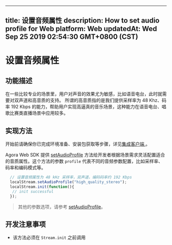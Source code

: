 
---
title: 设置音频属性
description: How to set audio profile for Web
platform: Web
updatedAt: Wed Sep 25 2019 02:54:30 GMT+0800 (CST)
---
# 设置音频属性
## 功能描述
 在一些比较专业的场景里，用户对声音的效果尤为敏感，比如语音电台，此时就需要对双声道和高音质的支持。
 所谓的高音质指的是我们提供采样率为 48 Khz、码率 192 Kbps 的能力，帮助用户实现高逼真的音乐场景，这种能力在语音电台、唱歌比赛类直播场景中应用较多。
## 实现方法
开始前请确保你已完成环境准备、安装包获取等步骤，详见[集成客户端 ](../../cn/Audio%20Broadcast/web_prepare.md)。

Agora Web SDK 提供 [setAudioProfile](https://docs.agora.io/cn/Audio%20Broadcast/API%20Reference/web/interfaces/agorartc.stream.html#setaudioprofile) 方法给开发者根据场景需求灵活配置适合的音质属性。这个方法的参数 `profile` 代表不同的音频参数配置，比如采样率、码率和编码模式等。

```javascript
  // 设置音频属性为 48 kHz 采样率，双声道，编码码率约 192 Kbps
  localStream.setAudioProfile("high_quality_stereo");
  localStream.init(function(){
   // init successful
  });
```

> 其他的参数选项，请参考 [setAudioProfile](https://docs.agora.io/cn/Audio%20Broadcast/API%20Reference/web/interfaces/agorartc.stream.html#setaudioprofile)。

## 开发注意事项

- 该方法必须在 `Stream.init` 之前调用
